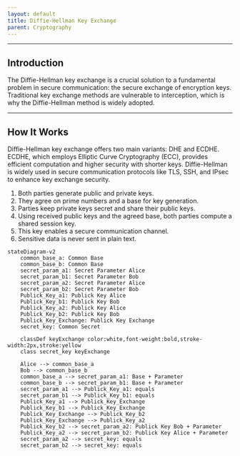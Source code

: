 ```yaml
---
layout: default
title: Diffie-Hellman Key Exchange
parent: Cryptography
---
```


______________________________________________________________________

## Introduction

The Diffie-Hellman key exchange is a crucial solution to a fundamental problem in secure communication: the secure exchange of encryption keys. Traditional key exchange methods are vulnerable to interception, which is why the Diffie-Hellman method is widely adopted.

______________________________________________________________________

## How It Works

Diffie-Hellman key exchange offers two main variants: DHE and ECDHE. ECDHE, which employs Elliptic Curve Cryptography (ECC), provides efficient computation and higher security with shorter keys. Diffie-Hellman is widely used in secure communication protocols like TLS, SSH, and IPsec to enhance key exchange security.

1. Both parties generate public and private keys.
1. They agree on prime numbers and a base for key generation.
1. Parties keep private keys secret and share their public keys.
1. Using received public keys and the agreed base, both parties compute a shared session key.
1. This key enables a secure communication channel.
1. Sensitive data is never sent in plain text.

```mermaid
stateDiagram-v2
    common_base_a: Common Base
    common_base_b: Common Base
    secret_param_a1: Secret Parameter Alice
    secret_param_b1: Secret Parameter Bob
    secret_param_a2: Secret Parameter Alice
    secret_param_b2: Secret Parameter Bob
    Publick_Key_a1: Publick Key Alice
    Publick_Key_b1: Publick Key Bob
    Publick_Key_a2: Publick Key Alice
    Publick_Key_b2: Publick Key Bob
    Publick_Key_Exchange: Publick Key Exchange
    secret_key: Common Secret

    classDef keyExchange color:white,font-weight:bold,stroke-width:2px,stroke:yellow
    class secret_key keyExchange

    Alice --> common_base_a
    Bob --> common_base_b
    common_base_a --> secret_param_a1: Base + Parameter
    common_base_b --> secret_param_b1: Base + Parameter
    secret_param_a1 --> Publick_Key_a1: equals
    secret_param_b1 --> Publick_Key_b1: equals
    Publick_Key_a1 --> Publick_Key_Exchange
    Publick_Key_b1 --> Publick_Key_Exchange
    Publick_Key_Exchange --> Publick_Key_b2
    Publick_Key_Exchange --> Publick_Key_a2
    Publick_Key_b2 --> secret_param_a2: Publick Key Bob + Parameter
    Publick_Key_a2 --> secret_param_b2: Publick Key Alice + Parameter
    secret_param_a2 --> secret_key: equals
    secret_param_b2 --> secret_key: equals
```
